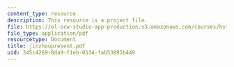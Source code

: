 ```yaml
---
content_type: resource
description: This resource is a project file.
file: https://ol-ocw-studio-app-production.s3.amazonaws.com/courses/hst-584j-magnetic-resonance-analytic-biochemical-and-imaging-techniques-spring-2006/345c42698da9f1eb0534fab53891b449_jinzhoupresent.pdf
file_type: application/pdf
resourcetype: Document
title: jinzhoupresent.pdf
uid: 345c4269-8da9-f1eb-0534-fab53891b449
---
```

